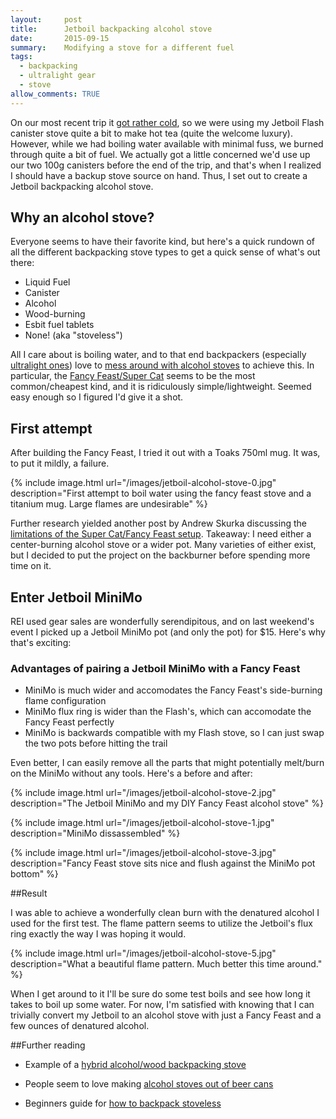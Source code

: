 ```yaml
---
layout:     post
title:      Jetboil backpacking alcohol stove
date:       2015-09-15 
summary:    Modifying a stove for a different fuel
tags: 
  - backpacking 
  - ultralight gear 
  - stove
allow_comments: TRUE
---
```


On our most recent trip it [got rather cold](robm.xyz/blog/backpacking-trip-weather-planning), so we were using my Jetboil Flash canister stove quite a bit to make hot tea (quite the welcome luxury). However, while we had boiling water available with minimal fuss, we burned through quite a bit of fuel. We actually got a little concerned we'd use up our two 100g canisters before the end of the trip, and that's when I realized I should have a backup stove source on hand. Thus, I set out to create a Jetboil backpacking alcohol stove. 

## Why an alcohol stove?

Everyone seems to have their favorite kind, but here's a quick rundown of all the different backpacking stove types to get a quick sense of what's out there:

* Liquid Fuel
* Canister
* Alcohol
* Wood-burning
* Esbit fuel tablets
* None! (aka "stoveless")

All I care about is boiling water, and to that end backpackers (especially [ultralight ones](http://www.backpackinglight.com/cgi-bin/backpackinglight/forums/thread_display.html?forum_thread_id=85277)) love to [mess around with alcohol stoves](https://www.youtube.com/watch?v=p2fPIvyme9I) to achieve this. In particular, the [Fancy Feast/Super Cat](http://andrewskurka.com/2011/how-to-make-a-fancy-feast-alcohol-stove/) seems to be the most common/cheapest kind, and it is ridiculously simple/lightweight. Seemed easy enough so I figured I'd give it a shot. 

## First attempt

After building the Fancy Feast, I tried it out with a Toaks 750ml mug. It was, to put it mildly, a failure. 

{% include image.html url="/images/jetboil-alcohol-stove-0.jpg" description="First attempt to boil water using the fancy feast stove and a titanium mug. Large flames are undesirable" %}

Further research yielded another post by Andrew Skurka discussing the [limitations of the Super Cat/Fancy Feast setup](http://andrewskurka.com/2015/super-cat-fancy-feast-backpacking-alcohol-stove-flaws/). Takeaway: I need either a center-burning alcohol stove or a wider pot. Many varieties of either exist, but I decided to put the project on the backburner before spending more time on it. 

## Enter Jetboil MiniMo

REI used gear sales are wonderfully serendipitous, and on last weekend's event I picked up a Jetboil MiniMo pot (and only the pot) for $15. Here's why that's exciting:

### Advantages of pairing a Jetboil MiniMo with a Fancy Feast

* MiniMo is much wider and accomodates the Fancy Feast's side-burning flame configuration
* MiniMo flux ring is wider than the Flash's, which can accomodate the Fancy Feast perfectly
* MiniMo is backwards compatible with my Flash stove, so I can just swap the two pots before hitting the trail

Even better, I can easily remove all the parts that might potentially melt/burn on the MiniMo without any tools. Here's a before and after:

{% include image.html url="/images/jetboil-alcohol-stove-2.jpg" description="The Jetboil MiniMo and my DIY Fancy Feast alcohol stove" %}

{% include image.html url="/images/jetboil-alcohol-stove-1.jpg" description="MiniMo dissassembled" %}

{% include image.html url="/images/jetboil-alcohol-stove-3.jpg" description="Fancy Feast stove sits nice and flush against the MiniMo pot bottom" %}

##Result

I was able to achieve a wonderfully clean burn with the denatured alcohol I used for the first test. The flame pattern seems to utilize the Jetboil's flux ring exactly the way I was hoping it would. 

{% include image.html url="/images/jetboil-alcohol-stove-5.jpg" description="What a beautiful flame pattern. Much better this time around." %}

When I get around to it I'll be sure do some test boils and see how long it takes to boil up some water. For now, I'm satisfied with knowing that I can trivially convert my Jetboil to an alcohol stove with just a Fancy Feast and a few ounces of denatured alcohol. 

##Further reading

* Example of a [hybrid alcohol/wood backpacking stove](http://andrewskurka.com/2012/myog-hybrid-alcohol-twig-wood-stove/)

* People seem to love making [alcohol stoves out of beer cans](http://zenstoves.net/SimplifiedZenStove.htm)

* Beginners guide for [how to backpack stoveless](http://ramblinghemlock.blogspot.com/2015/02/beginners-guide-to-going-stoveless.html)
